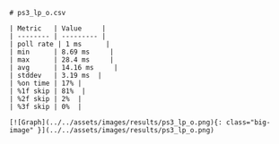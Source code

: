 
    # ps3_lp_o.csv

    | Metric   | Value     |
    | -------- | --------- |
    | poll rate | 1 ms      |
    | min      | 8.69 ms     |
    | max      | 28.4 ms     |
    | avg      | 14.16 ms     |
    | stddev   | 3.19 ms  |
    | %on time | 17% |
    | %1f skip | 81%  |
    | %2f skip | 2%  |
    | %3f skip | 0%  |

    [![Graph](../../assets/images/results/ps3_lp_o.png){: class="big-image" }](../../assets/images/results/ps3_lp_o.png)

    